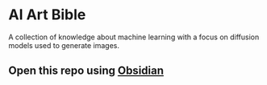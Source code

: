 # AI Art Bible

A collection of knowledge about machine learning with a focus on diffusion models used to generate images.

## Open this repo using [Obsidian](https://obsidian.md/)
